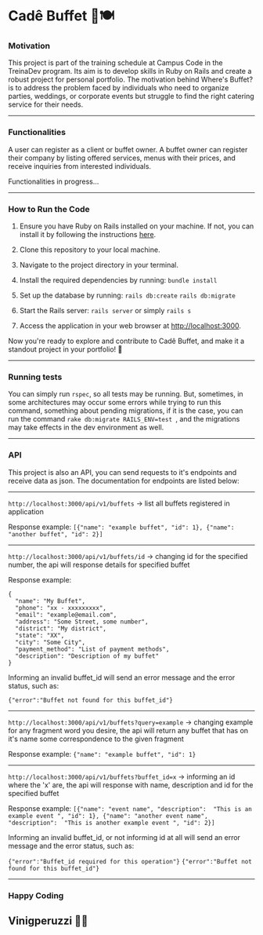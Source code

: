# Cadê Buffet 🎉🍽️

### Motivation

This project is part of the training schedule at Campus Code in the TreinaDev program. Its aim is to develop skills in Ruby on Rails and create a robust project for personal portfolio. The motivation behind Where's Buffet? is to address the problem faced by individuals who need to organize parties, weddings, or corporate events but struggle to find the right catering service for their needs.

***

### Functionalities

A user can register as a client or buffet owner.
A buffet owner can register their company by listing offered services, menus with their prices, and receive inquiries from interested individuals.

Functionalities in progress...

***

### How to Run the Code

1. Ensure you have Ruby on Rails installed on your machine. If not, you can install it by following the instructions [here](https://www.ruby-lang.org/en/documentation/installation/).

2. Clone this repository to your local machine.

3. Navigate to the project directory in your terminal.

4. Install the required dependencies by running:
```bundle install```

5. Set up the database by running:
```rails db:create```
```rails db:migrate```

6. Start the Rails server:
```rails server```
or simply
```rails s```

7. Access the application in your web browser at [http://localhost:3000](http://localhost:3000).

Now you're ready to explore and contribute to Cadê Buffet, and make it a standout project in your portfolio! 🚀

***

### Running tests

You can simply run ```rspec```, so all tests may be running. But, sometimes, in some architectures may occur some errors while trying to run this command, something about pending migrations, if it is the case, you can run the command ```rake db:migrate RAILS_ENV=test ```, and the migrations may take effects in the dev environment as well.

***

### API

This project is also an API, you can send requests to it's endpoints and receive data as json.
The documentation for endpoints are listed below:

***

```http://localhost:3000/api/v1/buffets```  -> list all buffets registered in application

Response example: 
```[{"name": "example buffet", "id": 1}, {"name": "another buffet", "id": 2}]```

***

```http://localhost:3000/api/v1/buffets/id```  -> changing id for the specified number, the api will response details for specified buffet

Response example: 
```
{
  "name": "My Buffet",
  "phone": "xx - xxxxxxxxx",
  "email": "example@email.com",
  "address": "Some Street, some number",
  "district": "My district",
  "state": "XX",
  "city": "Some City",
  "payment_method": "List of payment methods",
  "description": "Description of my buffet"
}
```


Informing an invalid buffet_id will send an error message and the error status, such as:

```{"error":"Buffet not found for this buffet_id"}```

***

```http://localhost:3000/api/v1/buffets?query=example```  -> changing example for any fragment word you desire, the api will return any buffet that has on it's name some correspondence to the given fragment

Response example: 
```{"name": "example buffet", "id": 1}```

***

```http://localhost:3000/api/v1/buffets?buffet_id=x```  -> informing an id where the 'x' are, the api will response with name, description and id for the specified buffet

Response example: 
```[{"name": "event name", "description":  "This is an example event ", "id": 1}, {"name": "another event name", "description":  "This is another example event ", "id": 2}]```

Informing an invalid buffet_id, or not informing id at all will send an error message and the error status, such as:

```{"error":"Buffet_id required for this operation"}```
```{"error":"Buffet not found for this buffet_id"}```


***

### Happy Coding
## Vinigperuzzi 🧙‍♂️